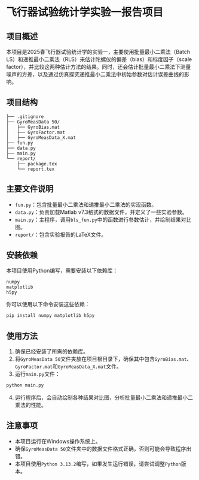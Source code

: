 # 飞行器试验统计学实验一报告项目

## 项目概述
本项目是2025春飞行器试验统计学的实验一，主要使用批量最小二乘法（Batch LS）和递推最小二乘法（RLS）来估计陀螺仪的偏差（bias）和标度因子（scale factor），并比较这两种估计方法的结果。同时，还会估计批量最小二乘法下测量噪声的方差，以及通过仿真探究递推最小二乘法中初始参数对估计误差曲线的影响。

## 项目结构
```plaintext
├── .gitignore
├── GyroMeasData 50/
│   ├── GyroBias.mat
│   ├── GyroFactor.mat
│   ├── GyroMeasData_X.mat
├── fun.py
├── data.py
├── main.py
└── report/
    ├── package.tex
    └── report.tex
```

## 主要文件说明
- `fun.py`：包含批量最小二乘法和递推最小二乘法的实现函数。
- `data.py`：负责加载Matlab v7.3格式的数据文件，并定义了一些实验参数。
- `main.py`：主程序，调用`bls_fun.py`中的函数进行参数估计，并绘制结果对比图。
- `report/`：包含实验报告的LaTeX文件。

## 安装依赖
本项目使用Python编写，需要安装以下依赖库：
```plaintext
numpy
matplotlib
h5py
```
你可以使用以下命令安装这些依赖：
```bash
pip install numpy matplotlib h5py
```

## 使用方法
1. 确保已经安装了所需的依赖库。
2. 将`GyroMeasData 50`文件夹放在项目根目录下，确保其中包含`GyroBias.mat`、`GyroFactor.mat`和`GyroMeasData_X.mat`文件。
3. 运行`main.py`文件：
```bash
python main.py
```
4. 运行程序后，会自动绘制各种结果对比图，分析批量最小二乘法和递推最小二乘法的性能。

## 注意事项
- 本项目运行在Windows操作系统上。
- 确保`GyroMeasData 50`文件夹中的数据文件格式正确，否则可能会导致程序出错。
- 本项目使用`Python 3.13.2`编写，如果发生运行错误，请尝试调整`Python`版本。